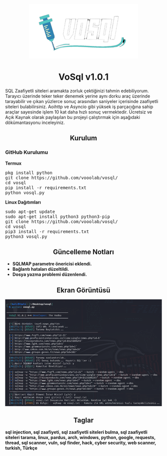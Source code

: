<div align="center">
  <img src="https://raw.githubusercontent.com/vooolab/vosql/main/git-images/banner.png" style="width: 350px;"/>
</div>

<h1 align="center">
VoSql v1.0.1
</h1>
SQL Zaafiyetli siteleri aramakta zorluk çektiğinizi tahmin edebiliyorum. Tarayıcı üzerinde teker teker denemek yerine aynı dorku araç üzerinde tarayabilir ve çıkan yüzlerce sonuç arasından saniyeler içerisinde zaafiyetli siteleri bulabilirsiniz. Aoihttp ve Asyncio gibi yüksek iş parçacığına sahip araçlar sayesinde işlem 10 kat daha hızlı sonuç vermektedir. Ücretsiz ve Açık Kaynak olarak paylaşılan bu projeyi çalıştırmak için aşağıdaki dökümantasyonu inceleyiniz.

<h2 align="center">
Kurulum
</h2>
<h3>GitHub Kurulumu</h3>
<b>Termux</b>
<pre>pkg install python
git clone https://github.com/vooolab/vosql/
cd vosql
pip install -r requirements.txt
python vosql.py</pre>
<b>Linux Dağıtımları</b>
<pre>sudo apt-get update
sudo apt-get install python3 python3-pip
git clone https://github.com/vooolab/vosql/
cd vosql
pip3 install -r requirements.txt
python3 vosql.py</pre>
<b>


<h2 align="center">
Güncelleme Notları
</h2>

- SQLMAP parametre önericisi eklendi.
- Bağlantı hataları düzeltildi.
- Dosya yazma problemi düzenlendi.

<h2 align="center">
Ekran Görüntüsü
</h2>
<div align="center">
  <img src="https://raw.githubusercontent.com/vooolab/vosql/main/git-images/vosql1-0-1ss.png"/>
</div>

<h2 align="center">
Taglar
</h2>
sql injection, sql zaafiyeti, sql zaafiyetli siteleri bulma, sql zaafiyetli siteleri tarama, linux, pardus, arch, windows, python, google, requests, thread, sql scanner, vuln, sql finder, hack, cyber security, web scanner, turkish, Türkçe
